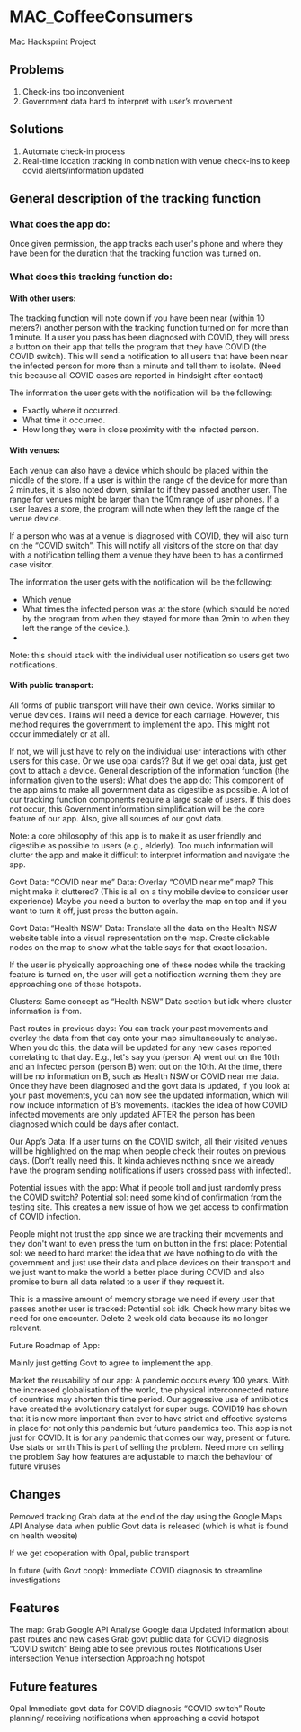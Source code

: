 # MAC_CoffeeConsumers
Mac Hacksprint Project


## Problems

1. Check-ins too inconvenient
2. Government data hard to interpret with user’s movement

## Solutions

1. Automate check-in process 
2. Real-time location tracking in combination with venue check-ins to keep covid alerts/information updated 

## General description of the tracking function

### What does the app do: 
Once given permission, the app tracks each user's phone and where they have been for the duration that the tracking function was turned on.

### What does this tracking function do:
#### With other users:
The tracking function will note down if you have been near (within 10 meters?) another person with the tracking function turned on for more than 1 minute. If a user you pass has been diagnosed with COVID, they will press a button on their app that tells the program that they have COVID (the COVID switch). This will send a notification to all users that have been near the infected person for more than a minute and tell them to isolate. (Need this because all COVID cases are reported in hindsight after contact)

The information the user gets with the notification will be the following: 
- Exactly where it occurred.
- What time it occurred.
- How long they were in close proximity with the infected person.

#### With venues:
Each venue can also have a device which should be placed within the middle of the store. If a user is within the range of the device for more than 2 minutes, it is also noted down, similar to if they passed another user. The range for venues might be larger than the 10m range of user phones. If a user leaves a store, the program will note when they left the range of the venue device.

If a person who was at a venue is diagnosed with COVID, they will also turn on the “COVID switch”. This will notify all visitors of the store on that day with a notification telling them a venue they have been to has a confirmed case visitor. 

The information the user gets with the notification will be the following: 
- Which venue
- What times the infected person was at the store (which should be noted by the program from when they stayed for more than 2min to when they left the range of the device.).
- 
Note: this should stack with the individual user notification so users get two notifications.

#### With public transport:
All forms of public transport will have their own device. Works similar to venue devices. Trains will need a device for each carriage. However, this method requires the government to implement the app. This might not occur immediately or at all. 

If not, we will just have to rely on the individual user interactions with other users for this case. Or we use opal cards?? But if we get opal data, just get govt to attach a device.
General description of the information function (the information given to the users):
What does the app do: This component of the app aims to make all government data as digestible as possible. A lot of our tracking function components require a large scale of users. If this does not occur, this Government information simplification will be the core feature of our app. Also, give all sources of our govt data.

Note: a core philosophy of this app is to make it as user friendly and digestible as possible to users (e.g., elderly). Too much information will clutter the app and make it difficult to interpret information and navigate the app.

Govt Data: “COVID near me” Data:
Overlay “COVID near me” map? 
This might make it cluttered? (This is all on a tiny mobile device to consider user experience) Maybe you need a button to overlay the map on top and if you want to turn it off, just press the button again.

Govt Data: “Health NSW” Data: 
Translate all the data on the Health NSW website table into a visual representation on the map.
Create clickable nodes on the map to show what the table says for that exact location.
	
If the user is physically approaching one of these nodes while the tracking feature is turned on, the user will get a notification warning them they are approaching one of these hotspots.

Clusters:
Same concept as “Health NSW” Data section but idk where cluster information is from.

Past routes in previous days:
You can track your past movements and overlay the data from that day onto your map simultaneously to analyse. When you do this, the data will be updated for any new cases reported correlating to that day. E.g., let's say you (person A) went out on the 10th and an infected person (person B) went out on the 10th. At the time, there will be no information on B, such as Health NSW or COVID near me data. Once they have been diagnosed and the govt data is updated, if you look at your past movements, you can now see the updated information, which will now include information of B’s movements. (tackles the idea of how COVID infected movements are only updated AFTER the person has been diagnosed which could be days after contact.

Our App’s Data: 
If a user turns on the COVID switch, all their visited venues will be highlighted on the map when people check their routes on previous days. (Don’t really need this. It kinda achieves nothing since we already have the program sending notifications if users crossed pass with infected).

Potential issues with the app:
What if people troll and just randomly press the COVID switch?
Potential sol: need some kind of confirmation from the testing site. This creates a new issue of how we get access to confirmation of COVID infection.

People might not trust the app since we are tracking their movements and they don't want to even press the turn on button in the first place:
Potential sol: we need to hard market the idea that we have nothing to do with the government and just use their data and place devices on their transport and we just want to make the world a better place during COVID and also promise to burn all data related to a user if they request it.

This is a massive amount of memory storage we need if every user that passes another user is tracked:
Potential sol: idk. Check how many bites we need for one encounter. Delete 2 week old data because its no longer relevant.

Future Roadmap of App:

Mainly just getting Govt to agree to implement the app.

Market the reusability of our app: A pandemic occurs every 100 years. With the increased globalisation of the world, the physical interconnected nature of countries may shorten this time period. Our aggressive use of antibiotics have created the evolutionary catalyst for super bugs.
COVID19 has shown that it is now more important than ever to have strict and effective systems in place for not only this pandemic but future pandemics too. This app is not just for COVID. It is for any pandemic that comes our way, present or future.
Use stats or smth
This is part of selling the problem. Need more on selling the problem
Say how features are adjustable to match the behaviour of future viruses

## Changes

Removed tracking 
Grab data at the end of the day using the Google Maps API
Analyse data when public Govt data is released (which is what is found on health website) 

If we get cooperation with Opal, public transport


In future (with Govt coop):
Immediate COVID diagnosis to streamline investigations


## Features

The map:
Grab Google API
Analyse Google data
Updated information about past routes and new cases
Grab govt public data for COVID diagnosis “COVID switch”
Being able to see previous routes
Notifications
User intersection
Venue intersection
Approaching hotspot

## Future features

Opal
Immediate govt data for COVID diagnosis “COVID switch”
Route planning/ receiving notifications when approaching a covid hotspot 






